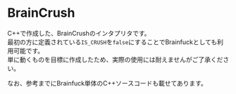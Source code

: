 # BrainCrush
C++で作成した、BrainCrushのインタプリタです。  
最初の方に定義されている```IS_CRUSH```を```false```にすることでBrainfuckとしても利用可能です。  
単に動くものを目標に作成したため、実際の使用には耐えませんがご了承ください。  

なお、参考までにBrainfuck単体のC++ソースコードも載せてあります。
